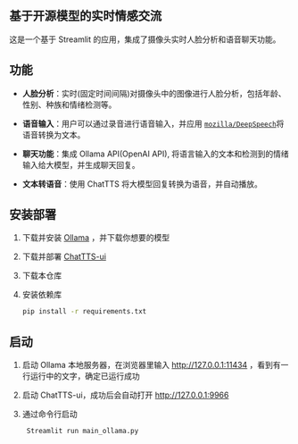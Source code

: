  ## 基于开源模型的实时情感交流

这是一个基于 Streamlit 的应用，集成了摄像头实时人脸分析和语音聊天功能。

## 功能  

- **人脸分析**：实时(固定时间间隔)对摄像头中的图像进行人脸分析，包括年龄、性别、种族和情绪检测等。
- **语音输入**：用户可以通过录音进行语音输入，并应用 [`mozilla/DeepSpeech`](https://github.com/whitphx/streamlit-webrtc)将语音转换为文本。

- **聊天功能**：集成 Ollama API(OpenAI API), 将语言输入的文本和检测到的情绪输入给大模型，并生成聊天回复。
- **文本转语音**：使用 ChatTTS 将大模型回复转换为语音，并自动播放。

##  安装部署 

1. 下载并安装 [Ollama](http://ollama.com) ，并下载你想要的模型

2. 下载并部署 [ChatTTS-ui](https://github.com/jianchang512/ChatTTS-ui/) 

3. 下载本仓库

4. 安装依赖库 

   ```bash
   pip install -r requirements.txt
   ```

## 启动

1. 启动 Ollama 本地服务器，在浏览器里输入 http://127.0.0.1:11434 ，看到有一行运行中的文字，确定已运行成功 

2. 启动 ChatTTS-ui，成功后会自动打开 http://127.0.0.1:9966    

3. 通过命令行启动

      ```bash
       Streamlit run main_ollama.py

   
